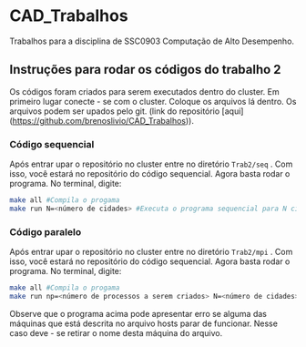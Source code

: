 # CAD_Trabalhos
Trabalhos para a disciplina de SSC0903 Computação de Alto Desempenho.

## Instruções para rodar os códigos do trabalho 2
Os códigos foram criados para serem executados dentro do cluster.
Em primeiro lugar conecte - se com o cluster. Coloque os arquivos lá dentro. Os arquivos podem ser upados pelo git. (link do repositório [aqui] (https://github.com/brenoslivio/CAD_Trabalhos)).
### Código sequencial
Após entrar upar o repositório no cluster entre no diretório `Trab2/seq` . Com isso, você estará no repositório do código sequencial. Agora basta rodar o programa. No terminal, digite:
```bash
make all #Compila o progama
make run N=<número de cidades> #Executa o programa sequencial para N cidades
```
### Código paralelo
Após entrar upar o repositório no cluster entre no diretório `Trab2/mpi` . Com isso, você estará no repositório do código sequencial. Agora basta rodar o programa. No terminal, digite:
```bash
make all #Compila o progama
make run np=<número de processos a serem criados> N=<número de cidades> #Executa o programa paralelo para np processos e N cidades
```

Observe que o programa acima pode apresentar erro se alguma das máquinas que está descrita no arquivo hosts parar de funcionar. Nesse caso deve - se retirar o nome desta máquina do arquivo.
